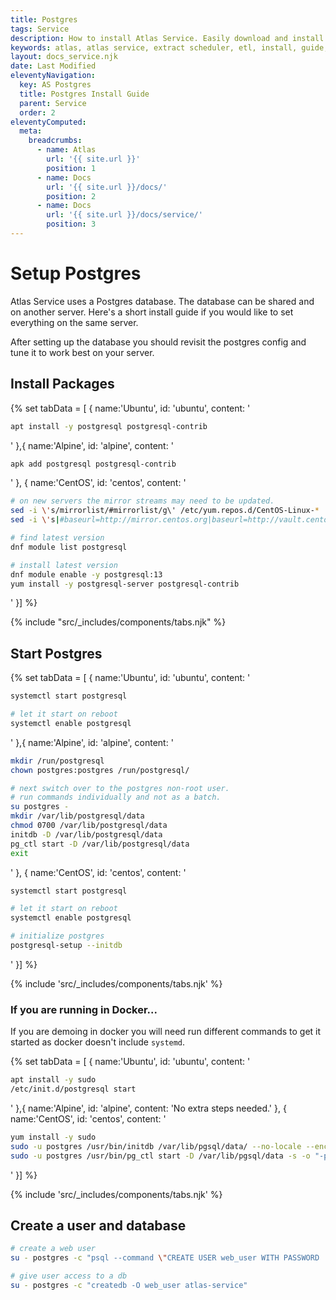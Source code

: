 ```yaml
---
title: Postgres
tags: Service
description: How to install Atlas Service. Easily download and install with our ppa through apt!
keywords: atlas, atlas service, extract scheduler, etl, install, guide, ubuntu server
layout: docs_service.njk
date: Last Modified
eleventyNavigation:
  key: AS Postgres
  title: Postgres Install Guide
  parent: Service
  order: 2
eleventyComputed:
  meta:
    breadcrumbs:
      - name: Atlas
        url: '{{ site.url }}'
        position: 1
      - name: Docs
        url: '{{ site.url }}/docs/'
        position: 2
      - name: Docs
        url: '{{ site.url }}/docs/service/'
        position: 3
---
```


# Setup Postgres

Atlas Service uses a Postgres database. The database can be shared and on another server. Here's a short install guide if you would like to set everything on the same server.

After setting up the database you should revisit the postgres config and tune it to work best on your server.

## Install Packages

{% set tabData = [
{
name:'Ubuntu',
id: 'ubuntu',
content: '

```bash
apt install -y postgresql postgresql-contrib
```

'
},{
name:'Alpine',
id: 'alpine',
content: '

```bash
apk add postgresql postgresql-contrib
```

'
},
{
name:'CentOS',
id: 'centos',
content: '

```bash
# on new servers the mirror streams may need to be updated.
sed -i \'s/mirrorlist/#mirrorlist/g\' /etc/yum.repos.d/CentOS-Linux-*
sed -i \'s|#baseurl=http://mirror.centos.org|baseurl=http://vault.centos.org|g\' /etc/yum.repos.d/CentOS-Linux-*

# find latest version
dnf module list postgresql

# install latest version
dnf module enable -y postgresql:13
yum install -y postgresql-server postgresql-contrib
```

'
}] %}

{% include "src/\_includes/components/tabs.njk" %}

## Start Postgres

{% set tabData = [
{
name:'Ubuntu',
id: 'ubuntu',
content: '

```bash
systemctl start postgresql

# let it start on reboot
systemctl enable postgresql
```

'
},{
name:'Alpine',
id: 'alpine',
content: '

```bash
mkdir /run/postgresql
chown postgres:postgres /run/postgresql/

# next switch over to the postgres non-root user.
# run commands individually and not as a batch.
su postgres -
mkdir /var/lib/postgresql/data
chmod 0700 /var/lib/postgresql/data
initdb -D /var/lib/postgresql/data
pg_ctl start -D /var/lib/postgresql/data
exit

```

'
},
{
name:'CentOS',
id: 'centos',
content: '

```bash
systemctl start postgresql

# let it start on reboot
systemctl enable postgresql

# initialize postgres
postgresql-setup --initdb
```

'
}] %}

{% include 'src/\_includes/components/tabs.njk' %}

### If you are running in Docker...

If you are demoing in docker you will need run different commands to get it started as docker doesn't include `systemd`.

{% set tabData = [
{
name:'Ubuntu',
id: 'ubuntu',
content: '

```bash
apt install -y sudo
/etc/init.d/postgresql start
```

'
},{
name:'Alpine',
id: 'alpine',
content: 'No extra steps needed.'
},
{
name:'CentOS',
id: 'centos',
content: '

```bash
yum install -y sudo
sudo -u postgres /usr/bin/initdb /var/lib/pgsql/data/ --no-locale --encoding=UTF8
sudo -u postgres /usr/bin/pg_ctl start -D /var/lib/pgsql/data -s -o "-p 5432" -w -t 300
```

'
}] %}

{% include 'src/\_includes/components/tabs.njk' %}

## Create a user and database

```bash
# create a web user
su - postgres -c "psql --command \"CREATE USER web_user WITH PASSWORD '1234_with_single_quotes';\""

# give user access to a db
su - postgres -c "createdb -O web_user atlas-service"
```
